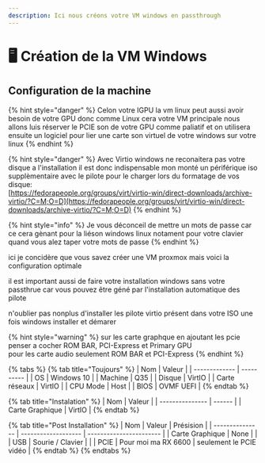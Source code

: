 ```yaml
---
description: Ici nous créons votre VM windows en passthrough
---
```


# 🖥 Création de la VM Windows

## Configuration de la machine

{% hint style="danger" %}
Celon votre IGPU la vm linux peut aussi avoir besoin de votre GPU donc comme Linux cera votre VM principale nous allons luis réserver le PCIE son de votre GPU comme paliatif et on utilisera ensuite un logiciel pour lier une carte son virtuel de votre windows sur votre linux
{% endhint %}

{% hint style="danger" %}
Avec Virtio windows ne reconaitera pas votre disque a l'installation il est donc indispensable mon monté un périférique iso supplèmentaire avec le pilote pour le charger lors du formatage de vos disque:\
[https://fedorapeople.org/groups/virt/virtio-win/direct-downloads/archive-virtio/?C=M;O=D](https://fedorapeople.org/groups/virt/virtio-win/direct-downloads/archive-virtio/?C=M;O=D)
{% endhint %}

{% hint style="info" %}
Je vous déconceil de mettre un mots de passe car ce cera gènant pour la liéson windows linux notament pour votre clavier quand vous alez taper votre mots de passe
{% endhint %}

ici je concidère que vous savez créer une VM proxmox mais voici la configuration optimale

il est important aussi de faire votre installation windows sans votre passthrue car vous pouvez être géné par l'installation automatique des pilote

n'oublier pas nonplus d'installer les pilote virtio présent dans votre ISO une fois windows installer et démarer

{% hint style="warning" %}
sur les carte graphque en ajoutant les pcie penser a cocher ROM BAR, PCI-Express et Primary GPU\
pour les carte audio seulement ROM BAR et PCI-Express
{% endhint %}

{% tabs %}
{% tab title="Toujours" %}
| Nom           | Valeur     |
| ------------- | ---------- |
| OS            | Windows 10 |
| Machine       | Q35        |
| Disque        | VirtIO     |
| Carte réseaux | VirtIO     |
| CPU Mode      | Host       |
| BIOS          | OVMF UEFI  |
{% endtab %}

{% tab title="Instalation" %}
| Nom             | Valeur |
| --------------- | ------ |
| Carte Graphique | VirtIO |
{% endtab %}

{% tab title="Post Installation" %}
| Nom             | Valeur              | Présision               |
| --------------- | ------------------- | ----------------------- |
| Carte Graphique | None                |                         |
| USB             | Sourie / Clavier    |                         |
| PCIE            | Pour moi ma RX 6600 | seulement le PCIE vidéo |
{% endtab %}
{% endtabs %}
